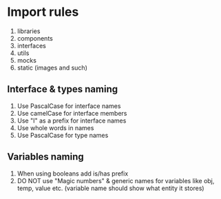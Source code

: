 # Import rules

1. libraries
2. components
3. interfaces
4. utils
5. mocks
6. static (images and such)

## Interface & types naming

1. Use PascalCase for interface names
2. Use camelCase for interface members
3. Use "I" as a prefix for interface names
4. Use whole words in names
5. Use PascalCase for type names

## Variables naming

1. When using booleans add is/has prefix
2. DO NOT use "Magic numbers" & generic names for variables like obj, temp, value etc. (variable name should show what entity it stores)

